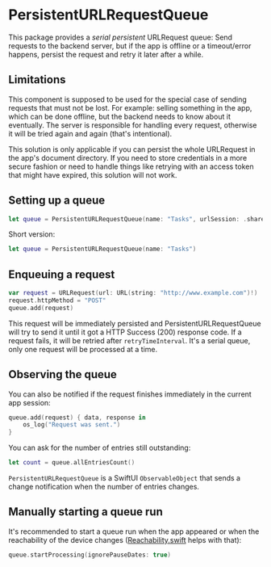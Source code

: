 # PersistentURLRequestQueue

This package provides a *serial persistent* URLRequest queue: Send requests to the backend server, but if the app is offline or a timeout/error happens, persist the request and retry it later after a while.

## Limitations

This component is supposed to be used for the special case of sending requests that must not be lost. For example: selling something in the app, which can be done offline, but the backend needs to know about it eventually. The server is responsible for handling every request, otherwise it will be tried again and again (that's intentional).

This solution is only applicable if you can persist the whole URLRequest in the app's document directory. If you need to store credentials in a more secure fashion or need to handle things like retrying with an access token that might have expired, this solution will not work.

## Setting up a queue

```swift
let queue = PersistentURLRequestQueue(name: "Tasks", urlSession: .shared, retryTimeInterval: 30)
```

Short version:

```swift
let queue = PersistentURLRequestQueue(name: "Tasks")
```

## Enqueuing a request

```swift
var request = URLRequest(url: URL(string: "http://www.example.com")!)
request.httpMethod = "POST"
queue.add(request)
```

This request will be immediately persisted and PersistentURLRequestQueue will try to send it until it got a HTTP Success (200) response code. If a request fails, it will be retried after `retryTimeInterval`. It's a serial queue, only one request will be processed at a time.

## Observing the queue

You can also be notified if the request finishes immediately in the current app session:

```swift
queue.add(request) { data, response in
    os_log("Request was sent.")
}
```

You can ask for the number of entries still outstanding:

```swift
let count = queue.allEntriesCount()
```

`PersistentURLRequestQueue` is a SwiftUI `ObservableObject` that sends a change notification when the number of entries changes.

## Manually starting a queue run

It's recommended to start a queue run when the app appeared or when the reachability of the device changes ([Reachability.swift](https://github.com/ashleymills/Reachability.swift) helps with that):

```swift
queue.startProcessing(ignorePauseDates: true)
```
